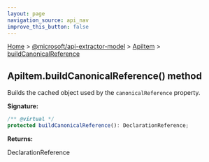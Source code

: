 ```yaml
---
layout: page
navigation_source: api_nav
improve_this_button: false
---
```



[Home](./index.md) &gt; [@microsoft/api-extractor-model](./api-extractor-model.md) &gt; [ApiItem](./api-extractor-model.apiitem.md) &gt; [buildCanonicalReference](./api-extractor-model.apiitem.buildcanonicalreference.md)

## ApiItem.buildCanonicalReference() method

Builds the cached object used by the `canonicalReference` property.

<b>Signature:</b>

```typescript
/** @virtual */
protected buildCanonicalReference(): DeclarationReference;
```
<b>Returns:</b>

DeclarationReference
